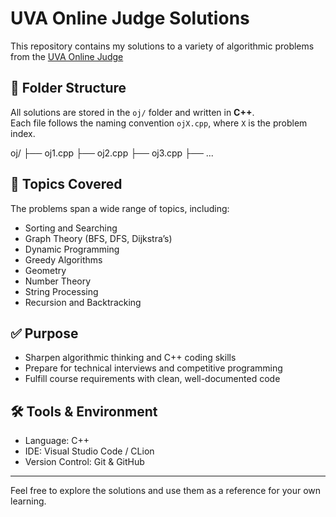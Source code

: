 # UVA Online Judge Solutions

This repository contains my solutions to a variety of algorithmic problems from the [UVA Online Judge](https://onlinejudge.org/)
## 📁 Folder Structure

All solutions are stored in the `oj/` folder and written in **C++**.  
Each file follows the naming convention `ojX.cpp`, where `X` is the problem index.

oj/ ├── oj1.cpp ├── oj2.cpp ├── oj3.cpp ├── ...

## 🧠 Topics Covered

The problems span a wide range of topics, including:
- Sorting and Searching
- Graph Theory (BFS, DFS, Dijkstra’s)
- Dynamic Programming
- Greedy Algorithms
- Geometry
- Number Theory
- String Processing
- Recursion and Backtracking

## ✅ Purpose
- Sharpen algorithmic thinking and C++ coding skills
- Prepare for technical interviews and competitive programming
- Fulfill course requirements with clean, well-documented code

## 🛠️ Tools & Environment
- Language: C++
- IDE: Visual Studio Code / CLion
- Version Control: Git & GitHub

---

Feel free to explore the solutions and use them as a reference for your own learning.
